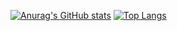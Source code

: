 <!--
**Anthologia/Anthologia** is a ✨ _special_ ✨ repository because its `README.md` (this file) appears on your GitHub profile.

Here are some ideas to get you started:

- 🔭 I’m currently working on ...
- 🌱 I’m currently learning ...
- 👯 I’m looking to collaborate on ...
- 🤔 I’m looking for help with ...
- 💬 Ask me about ...
- 📫 How to reach me: ...
- 😄 Pronouns: ...
- ⚡ Fun fact: ...
-->
[![Anurag's GitHub stats](https://github-readme-stats.vercel.app/api?username=anthologia)](https://github.com/anuraghazra/github-readme-stats)
[![Top Langs](https://github-readme-stats.vercel.app/api/top-langs/?username=anthologia&layout=compact)](https://github.com/anuraghazra/github-readme-stats)
